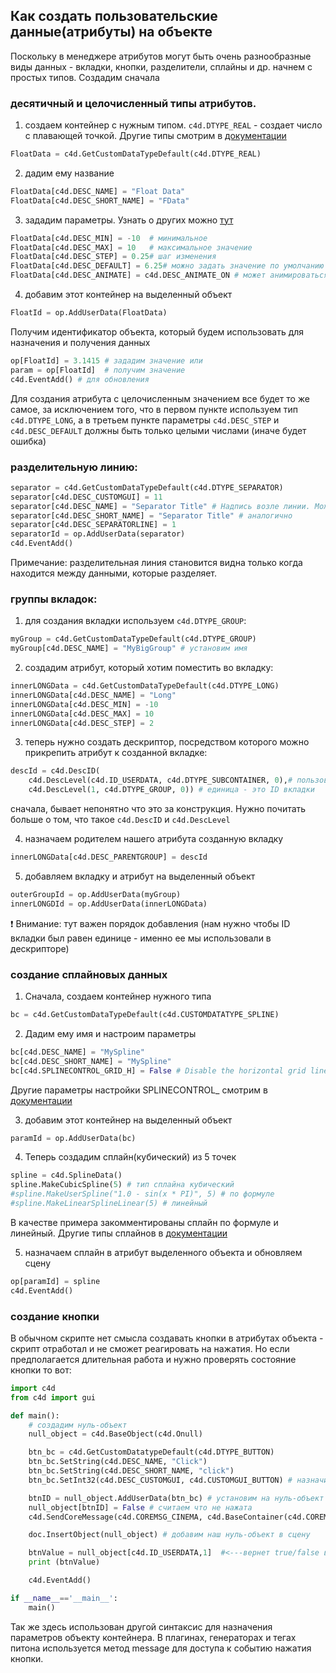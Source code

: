 
## Как создать пользовательские данные(атрибуты) на объекте
Поскольку в менеджере атрибутов могут быть очень разнообразные виды данных - вкладки, кнопки, разделители, сплайны и др. начнем с простых типов. Создадим сначала
### десятичный и целочисленный типы атрибутов.
1. создаем контейнер с нужным типом. ```c4d.DTYPE_REAL``` - создает число с плавающей точкой. Другие типы смотрим в [документации][1]
```Python
FloatData = c4d.GetCustomDataTypeDefault(c4d.DTYPE_REAL)
```
2. дадим ему название
```Python
FloatData[c4d.DESC_NAME] = "Float Data"
FloatData[c4d.DESC_SHORT_NAME] = "FData"
```
3. зададим параметры. Узнать о других можно [тут][2]
```Python
FloatData[c4d.DESC_MIN] = -10  # минимальное
FloatData[c4d.DESC_MAX] = 10   # максимальное значение
FloatData[c4d.DESC_STEP] = 0.25# шаг изменения
FloatData[c4d.DESC_DEFAULT] = 6.25# можно задать значение по умолчанию
FloatData[c4d.DESC_ANIMATE] = c4d.DESC_ANIMATE_ON # может анимироваться
```
4. добавим этот контейнер на выделенный объект
```Python
FloatId = op.AddUserData(FloatData)
```
Получим идентификатор объекта, который будем использовать для назначения и получения данных
```Python
op[FloatId] = 3.1415 # зададим значение или
param = op[FloatId]  # получим значение
c4d.EventAdd() # для обновления
```
Для создания атрибута с целочисленным значением все будет то же самое, за исключением того, что в первом пункте используем тип ```c4d.DTYPE_LONG```, а в третьем пункте параметры ```c4d.DESC_STEP``` и ```c4d.DESC_DEFAULT``` должны быть только целыми числами (иначе будет ошибка)

### разделительную линию:
```Python
separator = c4d.GetCustomDataTypeDefault(c4d.DTYPE_SEPARATOR)
separator[c4d.DESC_CUSTOMGUI] = 11
separator[c4d.DESC_NAME] = "Separator Title" # Надпись возле линии. Можно оставить пустой
separator[c4d.DESC_SHORT_NAME] = "Separator Title" # аналогично
separator[c4d.DESC_SEPARATORLINE] = 1
separatorId = op.AddUserData(separator)
c4d.EventAdd()
```
Примечание: разделительная линия становится видна только когда находится между данными, которые разделяет.

### группы вкладок:
1. для создания вкладки используем ```c4d.DTYPE_GROUP```:
```Python
myGroup = c4d.GetCustomDataTypeDefault(c4d.DTYPE_GROUP)
myGroup[c4d.DESC_NAME] = "MyBigGroup" # установим имя
```
2. создадим атрибут, который хотим поместить во вкладку:
```Python
innerLONGData = c4d.GetCustomDataTypeDefault(c4d.DTYPE_LONG)
innerLONGData[c4d.DESC_NAME] = "Long"
innerLONGData[c4d.DESC_MIN] = -10
innerLONGData[c4d.DESC_MAX] = 10
innerLONGData[c4d.DESC_STEP] = 2
```
3. теперь нужно создать дескриптор, посредством которого можно прикрепить атрибут к созданной вкладке:
```Python
descId = c4d.DescID(
    c4d.DescLevel(c4d.ID_USERDATA, c4d.DTYPE_SUBCONTAINER, 0),# пользовательские данные, тип субконтейнер
    c4d.DescLevel(1, c4d.DTYPE_GROUP, 0)) # единица - это ID вкладки
```
сначала, бывает непонятно что это за конструкция. Нужно почитать больше о том, что такое ```c4d.DescID``` и ```c4d.DescLevel```

4. назначаем родителем нашего атрибута созданную вкладку
```Python
innerLONGData[c4d.DESC_PARENTGROUP] = descId
```
5. добавляем вкладку и атрибут на выделенный объект
```Python
outerGroupId = op.AddUserData(myGroup)
innerLONGDId = op.AddUserData(innerLONGData)
```
:exclamation: Внимание: тут важен порядок добавления (нам нужно чтобы ID вкладки был равен единице - именно ее мы использовали в дескрипторе)

### создание сплайновых данных
1. Сначала, создаем контейнер нужного типа
```Python
bc = c4d.GetCustomDataTypeDefault(c4d.CUSTOMDATATYPE_SPLINE)
```
2. Дадим ему имя и настроим параметры
```Python
bc[c4d.DESC_NAME] = "MySpline"
bc[c4d.DESC_SHORT_NAME] = "MySpline"
bc[c4d.SPLINECONTROL_GRID_H] = False # Disable the horizontal grid lines in the SplineCustomGui.
```
Другие параметры настройки SPLINECONTROL_ смотрим в [документации][3]

3. добавим этот контейнер на выделенный объект
```Python
paramId = op.AddUserData(bc)
```
4. Теперь создадим сплайн(кубический) из 5 точек
```Python
spline = c4d.SplineData()
spline.MakeCubicSpline(5) # тип сплайна кубический
#spline.MakeUserSpline("1.0 - sin(x * PI)", 5) # по формуле
#spline.MakeLinearSplineLinear(5) # линейный
```
В качестве примера закомментированы сплайн по формуле и линейный. Другие типы сплайнов в [документации][4]

5. назначаем сплайн в атрибут выделенного объекта и обновляем сцену
```Python
op[paramId] = spline
c4d.EventAdd()
```

### создание кнопки
В обычном скрипте нет смысла создавать кнопки в атрибутах объекта - скрипт отработал и не сможет реагировать на нажатия. Но если предполагается длительная работа и нужно проверять состояние кнопки то вот:
```Python
import c4d
from c4d import gui

def main():
    # создадим нуль-объект
    null_object = c4d.BaseObject(c4d.Onull)

    btn_bc = c4d.GetCustomDatatypeDefault(c4d.DTYPE_BUTTON)
    btn_bc.SetString(c4d.DESC_NAME, "Click")
    btn_bc.SetString(c4d.DESC_SHORT_NAME, "click")
    btn_bc.SetInt32(c4d.DESC_CUSTOMGUI, c4d.CUSTOMGUI_BUTTON) # назначим интерфейс в виде кнопки

    btnID = null_object.AddUserData(btn_bc) # установим на нуль-объект
    null_object[btnID] = False # считаем что не нажата
    c4d.SendCoreMessage(c4d.COREMSG_CINEMA, c4d.BaseContainer(c4d.COREMSG_CINEMA_FORCE_AM_UPDATE))

    doc.InsertObject(null_object) # добавим наш нуль-объект в сцену

    btnValue = null_object[c4d.ID_USERDATA,1]  #<---вернет true/false в зависимости от состояния кнопки
    print (btnValue)

    c4d.EventAdd()

if __name__=='__main__':
    main()
```
Так же здесь использован другой синтаксис для назначения параметров объекту контейнера. В плагинах, генераторах и тегах питона используется метод message для доступа к событию нажатия кнопки.





[1]: https://developers.maxon.net/docs/py/23_110/modules/c4d/index.html?highlight=c4d%20getcustomdatatypedefault#c4d.GetCustomDataTypeDefault "c4d.GetCustomDataTypeDefault"
[2]: https://developers.maxon.net/docs/py/23_110/modules/c4d/Description/index.html "c4d.Description"
[3]: https://developers.maxon.net/docs/py/23_110/modules/c4d.gui/BaseCustomGui/SplineCustomGui/index.html "c4d.gui.SplineCustomGui"
[4]: https://developers.maxon.net/docs/py/23_110/modules/c4d/CustomDataType/SplineData/index.html "c4d.SplineData"
